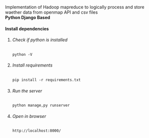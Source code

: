 Implementation of Hadoop mapreduce to logically process and  store waether data from openmap API and csv files<br>
<b>Python Django Based</b>

<h4>Install dependencies</h4>
<ol>
  <li><h6>Check if python is installed </h6></li>
  <code>python -V</code>
  <li><h6>Install requirements </h6></li>
  <code>pip install -r requirements.txt</code>
  <li><h6>Run the server  </h6></li>
  <code>python manage,py runserver</code>
  <li><h6>Open in browser</h6></li>
  <code>http://localhost:8000/</code>
  
 </ol>

